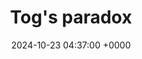 ---
title: "Tog's paradox"
link: "https://www.votito.com/methods/togs-paradox/"
date: "2024-10-23 04:37:00 +0000"
description: "An observation that products aiming to simplify a task for users tend to inspire new, more complex tasks."
category: "articles"
---